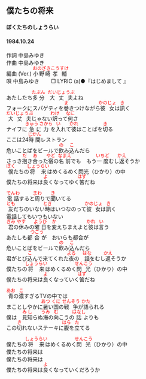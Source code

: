 <style type="text/css">
	ruby{
	    ruby-position: over;
	}
	ruby > rt{font-size: 12px;color:red;}
	p{font:16px;font-size: '楷体'}
</style>
## 僕たちの将来
#### ぼくたちのしょうらい
#### 1984.10.24
  

作詞  中島みゆき        
作曲 中島みゆき       
編曲 (Ver.)  <ruby><rb>小野崎</rb><rp>(</rp><rt>おのざき</rt><rp>)</rp></ruby><ruby><rb>孝輔</rb><rp>(</rp><rt>こうすけ</rt><rp>)</rp></ruby>　　  
唄  中島みゆき　　
□ LYRIC (a)●『はじめまして 』  　


あたしたち<ruby><rb>多分</rb><rp>(</rp><rt>たぶん</rt><rp>)</rp></ruby>　<ruby><rb>大丈夫</rb><rp>(</rp><rt>だいじょうぶ</rt><rp>)</rp></ruby>よね   
フォークにスパゲティを<ruby><rb>巻</rb><rp>(</rp><rt>ま</rt><rp>)</rp></ruby>きつけながら<ruby><rb>彼女</rb><rp>(</rp><rt>かのじょ</rt><rp>)</rp></ruby>は<ruby><rb>訊</rb><rp>(</rp><rt>き</rt><rp>)</rp></ruby>く   
<ruby><rb>大丈夫</rb><rp>(</rp><rt>だいじょうぶ</rt><rp>)</rp></ruby>じゃない<ruby><rb>訳</rb><rp>(</rp><rt>わけ</rt><rp>)</rp></ruby>って<ruby><rb>何</rb><rp>(</rp><rt>なに</rt><rp>)</rp></ruby>さ   
ナイフに<ruby><rb>急</rb><rp>(</rp><rt>きゅう</rt><rp>)</rp></ruby>に<ruby><rb>力</rb><rp>(</rp><rt>さから</rt><rp>)</rp></ruby>を<ruby><rb>入</rb><rp>(</rp><rt>い</rt><rp>)</rp></ruby>れて<ruby><rb>彼</rb><rp>(</rp><rt>かれ</rt><rp>)</rp></ruby>はことばを<ruby><rb>切</rb><rp>(</rp><rt>き</rt><rp>)</rp></ruby>る   
ここは24<ruby><rb>時間</rb><rp>(</rp><rt>じかん</rt><rp>)</rp></ruby>レストラン   
<ruby><rb>危</rb><rp>(</rp><rt></rt><rp>)</rp></ruby>いことばをビールで<ruby><rb>飲</rb><rp>(</rp><rt>の</rt><rp>)</rp></ruby>み<ruby><rb>込</rb><rp>(</rp><rt>こ</rt><rp>)</rp></ruby>んだら   
さっき<ruby><rb>抱</rb><rp>(</rp><rt>だ</rt><rp>)</rp></ruby>き<ruby><rb>合</rb><rp>(</rp><rt>あ</rt><rp>)</rp></ruby>った<ruby><rb>宿</rb><rp>(</rp><rt>やど</rt><rp>)</rp></ruby>の<ruby><rb>名前</rb><rp>(</rp><rt>なまえ</rt><rp>)</rp></ruby>でも　もう<ruby><rb>一度</rb><rp>(</rp><rt>いちど</rt><rp>)</rp></ruby>むし<ruby><rb>返</rb><rp>(</rp><rt>かえ</rt><rp>)</rp></ruby>そうか   
<ruby><rb>僕</rb><rp>(</rp><rt>ぼく</rt><rp>)</rp></ruby>たちの<ruby><rb>将来</rb><rp>(</rp><rt>しょうらい</rt><rp>)</rp></ruby>はめくるめく閃光（ひかり）の中   
僕たちの将来は<ruby><rb>良</rb><rp>(</rp><rt>よ</rt><rp>)</rp></ruby>くなってゆく<ruby><rb>筈</rb><rp>(</rp><rt>はず</rt><rp>)</rp></ruby>だね   
   
<ruby><rb>電話</rb><rp>(</rp><rt>でんわ</rt><rp>)</rp></ruby>すると<ruby><rb>周</rb><rp>(</rp><rt>まわ</rt><rp>)</rp></ruby>りで<ruby><rb>聞</rb><rp>(</rp><rt>き</rt><rp>)</rp></ruby>いてる   
<ruby><rb>友</rb><rp>(</rp><rt>とも</rt><rp>)</rp></ruby>だちのいない<ruby><rb>時</rb><rp>(</rp><rt>とき</rt><rp>)</rp></ruby>はいつなのって<ruby><rb>彼女</rb><rp>(</rp><rt>かのじょ</rt><rp>)</rp></ruby>は<ruby><rb>訊</rb><rp>(</rp><rt>き</rt><rp>)</rp></ruby>く   
電話してもいつもいない   
<ruby><rb>君</rb><rp>(</rp><rt>きみ</rt><rp>)</rp></ruby>の<ruby><rb>休</rb><rp>(</rp><rt>やす</rt><rp>)</rp></ruby>みの<ruby><rb>曜日</rb><rp>(</rp><rt>ようび</rt><rp>)</rp></ruby>を<ruby><rb>変</rb><rp>(</rp><rt>か</rt><rp>)</rp></ruby>えちまえよと<ruby><rb>彼</rb><rp>(</rp><rt>かれ</rt><rp>)</rp></ruby>は<ruby><rb>言</rb><rp>(</rp><rt>い</rt><rp>)</rp></ruby>う   
あたしも都<ruby><rb>合</rb><rp>(</rp><rt>つごう</rt><rp>)</rp></ruby>が　おいらも都合が   
危いことばをビールで<ruby><rb>飲</rb><rp>(</rp><rt>の</rt><rp>)</rp></ruby>み<ruby><rb>込</rb><rp>(</rp><rt>こ</rt><rp>)</rp></ruby>んだら   
君がとび<ruby><rb>込</rb><rp>(</rp><rt>こ</rt><rp>)</rp></ruby>んで来てくれた<ruby><rb>夜</rb><rp>(</rp><rt>よる</rt><rp>)</rp></ruby>の　<ruby><rb>話</rb><rp>(</rp><rt>はな</rt><rp>)</rp></ruby>をむし<ruby><rb>返</rb><rp>(</rp><rt>かえ</rt><rp>)</rp></ruby>そうか   
僕たちの<ruby><rb>将来</rb><rp>(</rp><rt>しょうらい</rt><rp>)</rp></ruby>はめくるめく<ruby><rb>閃光</rb><rp>(</rp><rt>せんこう</rt><rp>)</rp></ruby>（ひかり）の中   
僕たちの将来は<ruby><rb>良</rb><rp>(</rp><rt>よ</rt><rp>)</rp></ruby>くなっていく<ruby><rb>筈</rb><rp>(</rp><rt>はず</rt><rp>)</rp></ruby>だね   
   
<ruby><rb>青</rb><rp>(</rp><rt>あお</rt><rp>)</rp></ruby>の<ruby><rb>濃</rb><rp>(</rp><rt>こ</rt><rp>)</rp></ruby>すぎるTVの中では   
まことしやかに<ruby><rb>暑</rb><rp>(</rp><rt>あつ</rt><rp>)</rp></ruby>い<ruby><rb>国</rb><rp>(</rp><rt>くに</rt><rp>)</rp></ruby>の<ruby><rb>戦争</rb><rp>(</rp><rt>せんそう</rt><rp>)</rp></ruby>が<ruby><rb>語</rb><rp>(</rp><rt>かた</rt><rp>)</rp></ruby>られる   
僕は　<ruby><rb>見知</rb><rp>(</rp><rt>みし</rt><rp>)</rp></ruby>らぬ<ruby><rb>海</rb><rp>(</rp><rt>うみ</rt><rp>)</rp></ruby>の<ruby><rb>向</rb><rp>(</rp><rt>む</rt><rp>)</rp></ruby>こうの<ruby><rb>話</rb><rp>(</rp><rt>はなし</rt><rp>)</rp></ruby>よりも   
この<ruby><rb>切</rb><rp>(</rp><rt>き</rt><rp>)</rp></ruby>れないステーキに<ruby><rb>腹</rb><rp>(</rp><rt>はら</rt><rp>)</rp></ruby>を<ruby><rb>立</rb><rp>(</rp><rt>た</rt><rp>)</rp></ruby>てる   
   
僕たちの<ruby><rb>将来</rb><rp>(</rp><rt>しょうらい</rt><rp>)</rp></ruby>はめくるめく<ruby><rb>閃光</rb><rp>(</rp><rt>せんこう</rt><rp>)</rp></ruby>（ひかり）の中   
僕たちの将来は   
僕たちの将来は   
僕たちの将来は<ruby><rb>良</rb><rp>(</rp><rt>よ</rt><rp>)</rp></ruby>くなっていくだろうか   